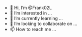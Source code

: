 - 👋 Hi, I’m @Frank02L
- 👀 I’m interested in ...
- 🌱 I’m currently learning ...
- 💞️ I’m looking to collaborate on ...
- 📫 How to reach me ...

<!---
Frank02L/Frank02L is a ✨ special ✨ repository because its `README.md` (this file) appears on your GitHub profile.
You can click the Preview link to take a look at your changes.
--->
